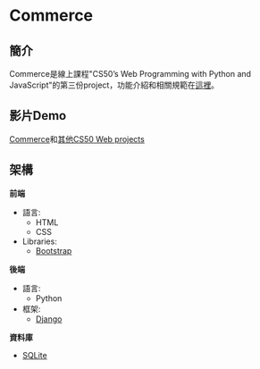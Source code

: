 # Commerce
## 簡介
Commerce是線上課程"CS50’s Web Programming with Python and JavaScript"的第三份project，功能介紹和相關規範在[這裡](https://cs50.harvard.edu/web/2020/projects/2/commerce/)。
## 影片Demo
[Commerce](https://www.youtube.com/watch?v=ZZ9gNGl-OLM)和[其他CS50 Web projects](https://www.youtube.com/watch?v=r3aNjHKzp38&list=PLOkl6-MPDzmQWAiiCIYhA_ODP6JqfpGlc)
## 架構
**前端**
- 語言: 
	* HTML
	* CSS
- Libraries:
	* [Bootstrap](https://getbootstrap.com/)

**後端**
- 語言: 
	* Python
- 框架:
 	* [Django](https://www.djangoproject.com/)
 
**資料庫**
- [SQLite](https://www.sqlite.org/index.html)
